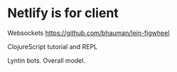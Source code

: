# Netlify is for client
Websockets
https://github.com/bhauman/lein-figwheel

ClojureScript tutorial and REPL

Lyntin bots.
Overall model.

